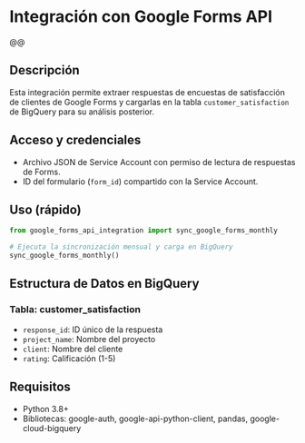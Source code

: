 # Integración con Google Forms API
@@
## Descripción
Esta integración permite extraer respuestas de encuestas de satisfacción de clientes de Google Forms y cargarlas en la tabla `customer_satisfaction` de BigQuery para su análisis posterior.

## Acceso y credenciales
- Archivo JSON de Service Account con permiso de lectura de respuestas de Forms.
- ID del formulario (`form_id`) compartido con la Service Account.

## Uso (rápido)
```python
from google_forms_api_integration import sync_google_forms_monthly

# Ejecuta la sincronización mensual y carga en BigQuery
sync_google_forms_monthly()
```

## Estructura de Datos en BigQuery

### Tabla: customer_satisfaction
- `response_id`: ID único de la respuesta
- `project_name`: Nombre del proyecto
- `client`: Nombre del cliente
- `rating`: Calificación (1-5)
## Requisitos
- Python 3.8+
- Bibliotecas: google-auth, google-api-python-client, pandas, google-cloud-bigquery